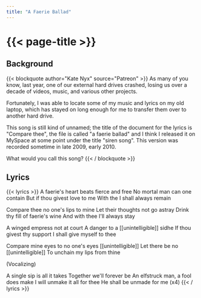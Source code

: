 ```yaml
---
title: "A Faerie Ballad"
---
```

# {{< page-title >}}

## Background
{{< blockquote author="Kate Nyx" source="Patreon" >}}
As many of you know, last year, one of our external hard drives crashed, losing us over a decade of videos, music, and various other projects.

Fortunately, I was able to locate some of my music and lyrics on my old laptop, which has stayed on long enough for me to transfer them over to another hard drive.

This song is still kind of unnamed; the title of the document for the lyrics is "Compare thee", the file is called "a faerie ballad" and I think I released it on MySpace at some point under the title "siren song". This version was recorded sometime in late 2009, early 2010.

What would you call this song?
{{< / blockquote >}}

## Lyrics
{{< lyrics >}}
A faerie's heart beats fierce and free
No mortal man can one contain
But if thou givest love to me
With the I shall always remain

Compare thee no one's lips to mine
Let their thoughts not go astray
Drink thy fill of faerie's wine
And with thee I'll always stay

A winged empress not at court
A danger to a [[unintelligible]] sidhe
If thou givest thy support
I shall give myself to thee

Compare mine eyes to no one's eyes
[[unintelligible]]
Let there be no [[unintelligible]]
To unchain my lips from thine

(Vocalizing)

A single sip is all it takes
Together we'll forever be
An elfstruck man, a fool does make
I will unmake it all for thee
He shall be unmade for me
(x4)
{{< / lyrics >}}
